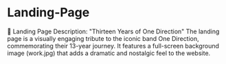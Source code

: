 # Landing-Page
🎤 Landing Page Description: "Thirteen Years of One Direction" The landing page is a visually engaging tribute to the iconic band One Direction, commemorating their 13-year journey. It features a full-screen background image (work.jpg) that adds a dramatic and nostalgic feel to the website.

